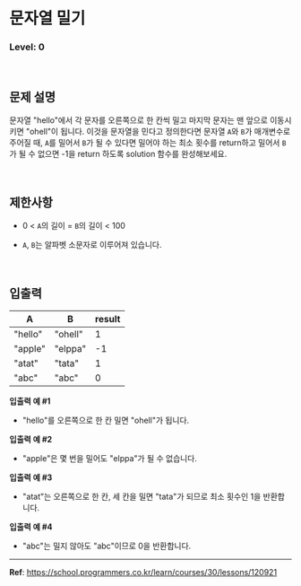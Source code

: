 # 문자열 밀기

### Level: 0

<br>

## 문제 설명

문자열 "hello"에서 각 문자를 오른쪽으로 한 칸씩 밀고 마지막 문자는 맨 앞으로 이동시키면 "ohell"이 됩니다. 이것을 문자열을 민다고 정의한다면 문자열 `A`와 `B`가 매개변수로 주어질 때, `A`를 밀어서 `B`가 될 수 있다면 밀어야 하는 최소 횟수를 return하고 밀어서 `B`가 될 수 없으면 -1을 return 하도록 solution 함수를 완성해보세요.

<br>

## 제한사항

- 0 < `A`의 길이 = `B`의 길이 < 100

- `A`, `B`는 알파벳 소문자로 이루어져 있습니다.

<br>

## 입출력

| A       | B       | result |
| ------- | ------- | ------ |
| "hello" | "ohell" | 1      |
| "apple" | "elppa" | -1     |
| "atat"  | "tata"  | 1      |
| "abc"   | "abc"   | 0      |

**입출력 예 #1**

- "hello"를 오른쪽으로 한 칸 밀면 "ohell"가 됩니다.

**입출력 예 #2**

- "apple"은 몇 번을 밀어도 "elppa"가 될 수 없습니다.

**입출력 예 #3**

- "atat"는 오른쪽으로 한 칸, 세 칸을 밀면 "tata"가 되므로 최소 횟수인 1을 반환합니다.

**입출력 예 #4**

- "abc"는 밀지 않아도 "abc"이므로 0을 반환합니다.

---

**Ref**: https://school.programmers.co.kr/learn/courses/30/lessons/120921